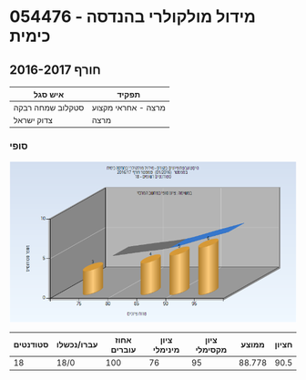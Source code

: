 # 054476 - מידול מולקולרי בהנדסה כימית

## חורף 2016-2017

| איש סגל | תפקיד |
| ---- | ---- |
| סטקלוב שמחה רבקה | מרצה - אחראי מקצוע |
| צדוק ישראל | מרצה |

### סופי

![201601 Finals](201601/Finals.png)

| סטודנטים | עברו/נכשלו | אחוז עוברים | ציון מינימלי | ציון מקסימלי | ממוצע | חציון |
| ---- | ---- | ---- | ---- | ---- | ---- | ---- |
| 18 | 18/0 | 100 | 76 | 95 | 88.778 | 90.5 |

